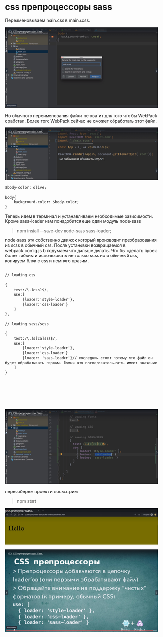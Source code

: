 # css препроцессоры sass

Переименовываем main.css в main.scss.

![](../img/build__the__react__webpack__app/sass__preprocessor/001.jpg)

Но обычного переименования файла не хватит для того что бы WebPack сработал. Более того WebPack сейчас не сможет обработать этот файл.

![](../img/build__the__react__webpack__app/sass__preprocessor/002.jpg)

```
$body-color: olive;

body{
    background-color: $body-color;
}

```

Теперь идем в терминал и устанавливаем необходимые зависимости.
Кроме sass-loader нам понадобится еще один модуль node-sass

> npm install --save-dev node-sass sass-loader;

node-sass это собственно движок который производит преобразования из scss в обычный css.
После установки возвращаемся в webpack.config.js b подумаем что дальше делать. Что бы сделать проек более гибким и использовать не только scss но и обычный css, копируем блок с css и немного правим.

```

// loading css

{
    test:/\.(css)$/,
    use:[
        {loader:'style-loader'},
        {loader:'css-loader'}
    ]
},

// loading sass/scss

{
    test:/\.(s[ca]ss)$/,
    use:[
        {loader:'style-loader'},
        {loader:'css-loader'}
        {loader: 'sass-loader'}// последним стоит потому что файл он будет обрабатывать первым. Помни что последовательность имеет значение
    ]
}

```

<br/><br/><br/><br/><br/>

![](../img/build__the__react__webpack__app/sass__preprocessor/003.jpg)

пересоберем проект и посмотрим 

> npm start


![](../img/build__the__react__webpack__app/sass__preprocessor/004.jpg)

![](../img/build__the__react__webpack__app/sass__preprocessor/005.jpg)


